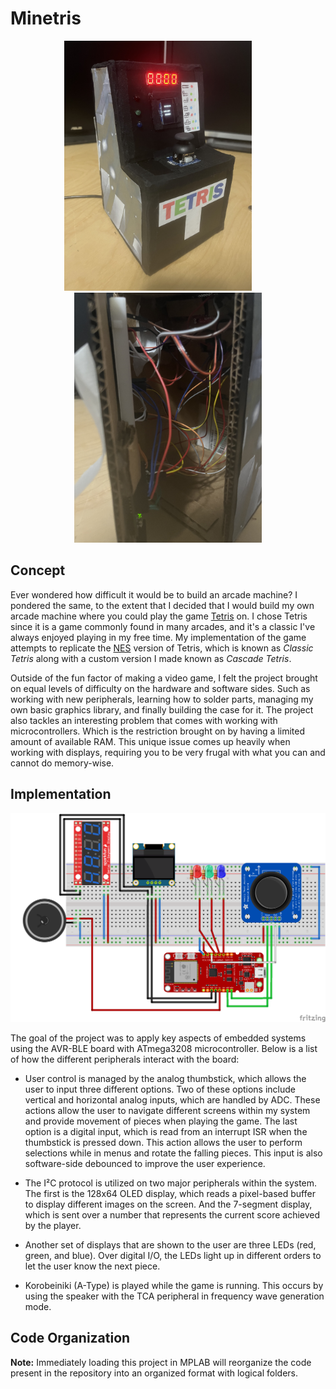 # Minetris
<p align="center">
  <img src="images/Box.jpg" alt="arcade box" height="400" />
  &nbsp; &nbsp; &nbsp; &nbsp;
  <img src="images/Wires.jpg" alt="arcade box" height="400"/>
</p>

## Concept
<p> Ever wondered how difficult it would be to build an arcade machine? I pondered the same, to the extent that I decided that I would build my own arcade machine where you could play the game <a href="https://en.wikipedia.org/wiki/Tetris">Tetris</a> on. I chose Tetris since it is a game commonly found in many arcades, and it's a classic I've always enjoyed playing in my free time. My implementation of the game attempts to replicate the <a href="(https://en.wikipedia.org/wiki/Tetris_(NES_video_game)">NES</a> version of Tetris, which is known as <em>Classic Tetris</em> along with a custom version I made known as <em>Cascade Tetris</em>.

Outside of the fun factor of making a video game, I felt the project brought on equal levels of difficulty on the hardware and software sides. Such as working with new peripherals, learning how to solder parts, managing my own basic graphics library, and finally building the case for it. The project also tackles an interesting problem that comes with working with microcontrollers. Which is the restriction brought on by having a limited amount of available RAM. This unique issue comes up heavily when working with displays, requiring you to be very frugal with what you can and cannot do memory-wise.

## Implementation

<p align="center">
  <img src="images/setup.png" alt="arcade box" />
</p>

The goal of the project was to apply key aspects of embedded systems using the  AVR-BLE board with ATmega3208 microcontroller. Below is a list of how the different peripherals interact with the board:

- User control is managed by the analog thumbstick, which allows the user to input three different options. Two of these options include vertical and horizontal analog inputs, which are handled by ADC. These actions allow the user to navigate different screens within my system and provide movement of pieces when playing the game. The last option is a digital input, which is read from an interrupt ISR when the thumbstick is pressed down. This action allows the user to perform selections while in menus and rotate the falling pieces. This input is also software-side debounced to improve the user experience.

- The I²C protocol is utilized on two major peripherals within the system. The first is the 128x64 OLED display, which reads a pixel-based buffer to display different images on the screen. And the 7-segment display, which is sent over a number that represents the current score achieved by the player.

- Another set of displays that are shown to the user are three LEDs (red, green, and blue). Over digital I/O, the LEDs light up in different orders to let the user know the next piece.

- Korobeiniki (A-Type) is played while the game is running. This occurs by using the speaker with the TCA peripheral in frequency wave generation mode.

## Code Organization
<strong>Note:</strong> Immediately loading this project in MPLAB will reorganize the code present in the repository into an organized format with logical folders.